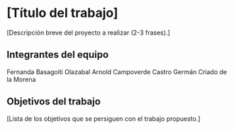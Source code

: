 # [Título del trabajo]

[Descripción breve del proyecto a realizar (2-3 frases).]

## Integrantes del equipo

Fernanda Basagoiti Olazabal
Arnold Campoverde Castro
Germán Criado de la Morena 

## Objetivos del trabajo

[Lista de los objetivos que se persiguen con el trabajo propuesto.]
